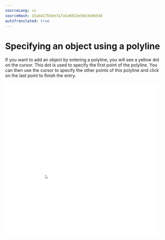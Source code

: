```yaml
---
sourceLang: cs
sourceHash: 15ab417b5de7a7a5a6013e56e3e8654d
autoTranslated: true
---
```


# Specifying an object using a polyline

If you want to add an object by entering a polyline, you will see a yellow dot on the cursor. This dot is used to specify the first point of the polyline. You can then use the cursor to specify the other points of this polyline and click on the last point to finish the entry.

![How to insert polyline?](img/insertPolyline.gif)